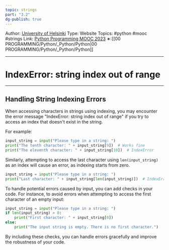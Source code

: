 ```yaml
---
topic: strings
part: "3.2"
dg-publish: true
---
```

Author: [University of Helsinki](https://programming-23.mooc.fi/)
Type: Website
Topics: #python #mooc #strings
Link: [Python Programming MOOC 2023](https://programming-23.mooc.fi/)
∗:[[00 PROGRAMMING/Python/_Python/Python\|00 PROGRAMMING/Python/_Python/Python]] 

---
# IndexError: string index out of range

--- 
## Handling String Indexing Errors

When accessing characters in strings using indexing, you may encounter the error message "IndexError: string index out of range" if you try to access an index that doesn't exist in the string.

For example:
```python
input_string = input("Please type in a string: ")
print("The tenth character: " + input_string[9])  # Works fine
print("The eleventh character: " + input_string[10])  # IndexError
```

Similarly, attempting to access the last character using `len(input_string)` as an index will cause an error, as indexing starts from zero.
```python
input_string = input("Please type in a string: ")
print("Last character: " + input_string[len(input_string)])  # IndexError
```

To handle potential errors caused by input, you can add checks in your code. For instance, to avoid errors when attempting to access the first character of an empty input:
```python
input_string = input("Please type in a string: ")
if len(input_string) > 0:
    print("First character: " + input_string[0])
else:
    print("The input string is empty. There is no first character.")
```

By including these checks, you can handle errors gracefully and improve the robustness of your code.
